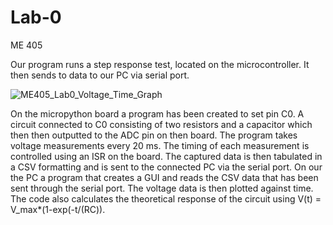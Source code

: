 # Lab-0
ME 405 

Our program runs a step response test, located on the microcontroller.
It then sends to data to our PC via serial port. 

![ME405_Lab0_Voltage_Time_Graph](https://github.com/alialauren1/Lab-0/assets/157066441/8ecfbebd-9b0b-4df4-8476-36fc024288a7)

On the micropython board a program has been created to set pin C0. A circuit connected to C0 consisting of two resistors and a capacitor which then then outputted to the ADC pin on then board. The program takes voltage measurements every 20 ms. The timing of each measurement is controlled using an ISR on the board. The captured data is then tabulated in a CSV formatting and is sent to the connected PC via the serial port. On our the PC a program that creates a GUI and reads the CSV data that has been sent through the serial port. The voltage data is then plotted against time. The code also calculates the theoretical response of the circuit using V(t) = V_max*(1-exp(-t/(RC)).
